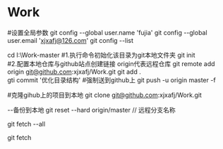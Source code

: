 # Work
#设置全局参数
git config --global user.name 'fujia'
git config --global user.email 'xjxafj@126.com'
git config --list

cd I:\Work-master
 #1.执行命令初始化该目录为git本地文件夹
git init                        
#2.配置本地仓库与github站点创建链接 origin代表远程仓库
git remote add origin git@github.com:xjxafj/Work.git
git add .  
gti commit '优化目录结构'
 #强制送到github上
git push -u origin master -f 




#克隆gihub上的项目到本地
git clone git@github.com:xjxafj/Work.git


--备份到本地
git reset --hard origin/master // 远程分支名称

git fetch --all

git fetch
